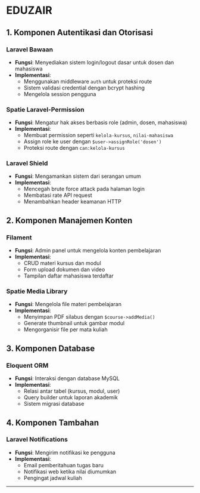 # EDUZAIR

## 1. Komponen Autentikasi dan Otorisasi
### Laravel Bawaan
- **Fungsi**: Menyediakan sistem login/logout dasar untuk dosen dan mahasiswa
- **Implementasi**: 
  - Menggunakan middleware `auth` untuk proteksi route
  - Sistem validasi credential dengan bcrypt hashing
  - Mengelola session pengguna

### Spatie Laravel-Permission
- **Fungsi**: Mengatur hak akses berbasis role (admin, dosen, mahasiswa)
- **Implementasi**:
  - Membuat permission seperti `kelola-kursus`, `nilai-mahasiswa`
  - Assign role ke user dengan `$user->assignRole('dosen')`
  - Proteksi route dengan `can:kelola-kursus`

### Laravel Shield
- **Fungsi**: Mengamankan sistem dari serangan umum
- **Implementasi**:
  - Mencegah brute force attack pada halaman login
  - Membatasi rate API request
  - Menambahkan header keamanan HTTP

## 2. Komponen Manajemen Konten
### Filament
- **Fungsi**: Admin panel untuk mengelola konten pembelajaran
- **Implementasi**:
  - CRUD materi kursus dan modul
  - Form upload dokumen dan video
  - Tampilan daftar mahasiswa terdaftar

### Spatie Media Library
- **Fungsi**: Mengelola file materi pembelajaran
- **Implementasi**:
  - Menyimpan PDF silabus dengan `$course->addMedia()`
  - Generate thumbnail untuk gambar modul
  - Mengorganisir file per mata kuliah

## 3. Komponen Database
### Eloquent ORM
- **Fungsi**: Interaksi dengan database MySQL
- **Implementasi**:
  - Relasi antar tabel (kursus, modul, user)
  - Query builder untuk laporan akademik
  - Sistem migrasi database

## 4. Komponen Tambahan
### Laravel Notifications
- **Fungsi**: Mengirim notifikasi ke pengguna
- **Implementasi**:
  - Email pemberitahuan tugas baru
  - Notifikasi web ketika nilai diumumkan
  - Pengingat jadwal kuliah

---
